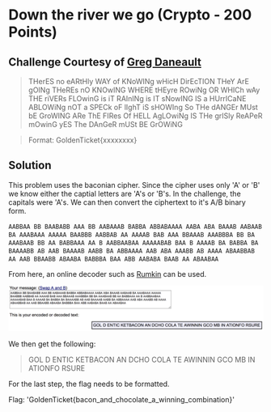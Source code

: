 # Down the river we go (Crypto - 200 Points)
## Challenge Courtesy of [Greg Daneault](https://github.com/grdaneault)

> THerES no eARtHly WAY of KNoWINg wHicH DirEcTION THeY ArE gOINg THeREs nO KNOwING WHERE tHEyre ROwiNg OR WHICh wAy THE riVERs FLOwinG is iT RAInINg is IT sNowING IS a HUrrICaNE ABLOWiNg nOT a SPECk oF lIghT iS sHOWIng So THe dANGEr MUst bE GroWING ARe ThE FIRes Of HELL AgLOwiNg IS THe grISly ReAPeR mOwinG yES The DAnGeR mUSt BE GrOWiNG

> Format: GoldenTicket{xxxxxxxx}

Solution
--------

This problem uses the baconian cipher. Since the cipher uses only 'A' or 'B' we know either the captial letters are 'A's or 'B's. In the challenge, the capitals were 'A's. We can then convert the ciphertext to it's A/B binary form.

```
AABBAA BB BAABABB AAA BB AABAAAB BABBA ABBABAAAA AABA ABA BAAAB AABAAB BA AAABAAA AAAAA BAABBB AABBAB AA AAAAB BAB AAA BBAAAB AAABBBA BB BA AAABAAB BB AA BABBAAA AA B AABBAABAA AAAAABAB BAA B AAAAB BA BABBA BA BAAAABB AB AAB BAAAAB AABB BA ABBAAAA AAB ABA AAABB AB AAAA ABAABBAB AA AAB BBAABB ABAABA BABBBA BAA ABB AABABA BAAB AA ABAABAA
```

From here, an online decoder such as [Rumkin](http://rumkin.com/tools/cipher/baconian.php) can be used.

![](./baconian_decode.png)

We then get the following:
> GOL D ENTIC KETBACON AN DCHO COLA TE AWINNIN GCO MB IN ATIONFO RSURE

For the last step, the flag needs to be formatted.

Flag: 'GoldenTicket{bacon_and_chocolate_a_winning_combination}'

